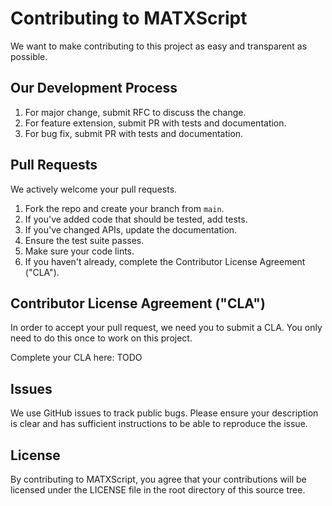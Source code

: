 <!--- Licensed to the Apache Software Foundation (ASF) under one -->
<!--- or more contributor license agreements.  See the NOTICE file -->
<!--- distributed with this work for additional information -->
<!--- regarding copyright ownership.  The ASF licenses this file -->
<!--- to you under the Apache License, Version 2.0 (the -->
<!--- "License"); you may not use this file except in compliance -->
<!--- with the License.  You may obtain a copy of the License at -->

<!---   http://www.apache.org/licenses/LICENSE-2.0 -->

<!--- Unless required by applicable law or agreed to in writing, -->
<!--- software distributed under the License is distributed on an -->
<!--- "AS IS" BASIS, WITHOUT WARRANTIES OR CONDITIONS OF ANY -->
<!--- KIND, either express or implied.  See the License for the -->
<!--- specific language governing permissions and limitations -->
<!--- under the License. -->

Contributing to MATXScript
====================================
We want to make contributing to this project as easy and transparent as
possible.

Our Development Process
-------------------------------------
1. For major change, submit RFC to discuss the change.
2. For feature extension, submit PR with tests and documentation.
3. For bug fix, submit PR with tests and documentation.

Pull Requests
-------------------------------------
We actively welcome your pull requests.

1. Fork the repo and create your branch from `main`.
2. If you've added code that should be tested, add tests.
3. If you've changed APIs, update the documentation.
4. Ensure the test suite passes.
5. Make sure your code lints.
6. If you haven't already, complete the Contributor License Agreement ("CLA").

Contributor License Agreement ("CLA")
-------------------------------------
In order to accept your pull request, we need you to submit a CLA. You only need
to do this once to work on this project.

Complete your CLA here: TODO

Issues
-------------------------------------
We use GitHub issues to track public bugs. Please ensure your description is
clear and has sufficient instructions to be able to reproduce the issue.

License
-------------------------------------
By contributing to MATXScript, you agree that your contributions will be licensed
under the LICENSE file in the root directory of this source tree.
